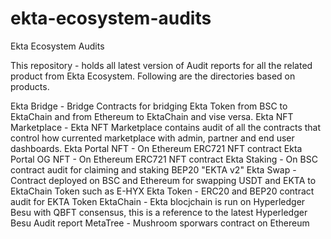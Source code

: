 # ekta-ecosystem-audits
Ekta Ecosystem Audits

This repository - holds all latest version of Audit reports for all the related product from Ekta Ecosystem.
Following are the directories based on products.

Ekta Bridge - Bridge Contracts for bridging Ekta Token from BSC to EktaChain and from Ethereum to EktaChain and vise versa. 
Ekta NFT Marketplace - Ekta NFT Marketplace contains audit of all the contracts that control how currented marketplace with admin, partner and end user dashboards.
Ekta Portal NFT - On Ethereum ERC721 NFT contract
Ekta Portal OG NFT - On Ethereum ERC721 NFT contract
Ekta Staking - On BSC contract audit for claiming and staking BEP20 "EKTA v2"
Ekta Swap - Contract deployed on BSC and Ethereum for swapping USDT and EKTA to EktaChain Token such as E-HYX
Ekta Token - ERC20 and BEP20 contract audit for EKTA Token
EktaChain - Ekta blocjchain is run on Hyperledger Besu with QBFT consensus, this is a reference to the latest Hyperledger Besu Audit report
MetaTree - Mushroom sporwars contract on Ethereum
